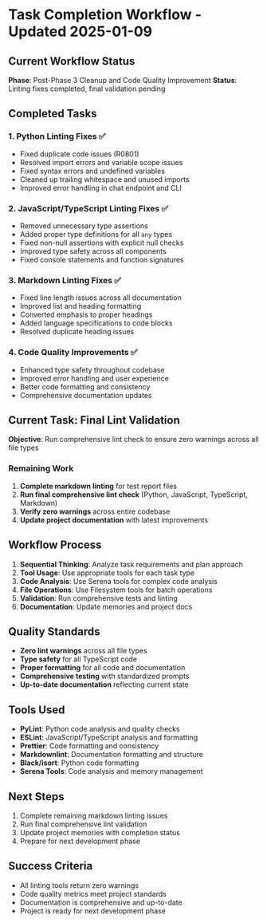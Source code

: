 # Task Completion Workflow - Updated 2025-01-09

## Current Workflow Status
**Phase**: Post-Phase 3 Cleanup and Code Quality Improvement
**Status**: Linting fixes completed, final validation pending

## Completed Tasks
### 1. Python Linting Fixes ✅
- Fixed duplicate code issues (R0801)
- Resolved import errors and variable scope issues
- Fixed syntax errors and undefined variables
- Cleaned up trailing whitespace and unused imports
- Improved error handling in chat endpoint and CLI

### 2. JavaScript/TypeScript Linting Fixes ✅
- Removed unnecessary type assertions
- Added proper type definitions for all `any` types
- Fixed non-null assertions with explicit null checks
- Improved type safety across all components
- Fixed console statements and function signatures

### 3. Markdown Linting Fixes ✅
- Fixed line length issues across all documentation
- Improved list and heading formatting
- Converted emphasis to proper headings
- Added language specifications to code blocks
- Resolved duplicate heading issues

### 4. Code Quality Improvements ✅
- Enhanced type safety throughout codebase
- Improved error handling and user experience
- Better code formatting and consistency
- Comprehensive documentation updates

## Current Task: Final Lint Validation
**Objective**: Run comprehensive lint check to ensure zero warnings across all file types

### Remaining Work
1. **Complete markdown linting** for test report files
2. **Run final comprehensive lint check** (Python, JavaScript, TypeScript, Markdown)
3. **Verify zero warnings** across entire codebase
4. **Update project documentation** with latest improvements

## Workflow Process
1. **Sequential Thinking**: Analyze task requirements and plan approach
2. **Tool Usage**: Use appropriate tools for each task type
3. **Code Analysis**: Use Serena tools for complex code analysis
4. **File Operations**: Use Filesystem tools for batch operations
5. **Validation**: Run comprehensive tests and linting
6. **Documentation**: Update memories and project docs

## Quality Standards
- **Zero lint warnings** across all file types
- **Type safety** for all TypeScript code
- **Proper formatting** for all code and documentation
- **Comprehensive testing** with standardized prompts
- **Up-to-date documentation** reflecting current state

## Tools Used
- **PyLint**: Python code analysis and quality checks
- **ESLint**: JavaScript/TypeScript analysis and formatting
- **Prettier**: Code formatting and consistency
- **Markdownlint**: Documentation formatting and structure
- **Black/isort**: Python code formatting
- **Serena Tools**: Code analysis and memory management

## Next Steps
1. Complete remaining markdown linting issues
2. Run final comprehensive lint validation
3. Update project memories with completion status
4. Prepare for next development phase

## Success Criteria
- All linting tools return zero warnings
- Code quality metrics meet project standards
- Documentation is comprehensive and up-to-date
- Project is ready for next development phase